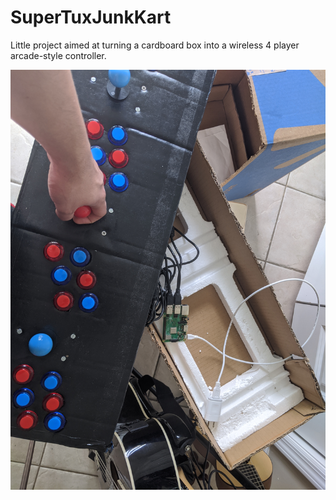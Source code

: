 # SuperTuxJunkKart

Little project aimed at turning a cardboard box into a wireless 4 player arcade-style controller. 

![controller opened](game.jpg)
